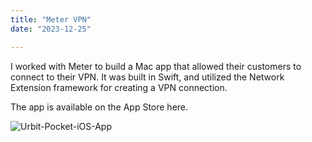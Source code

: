 ```yaml
---
title: "Meter VPN"
date: "2023-12-25"

---
```


I worked with Meter to build a Mac app that allowed their customers to connect to their VPN. It was built in Swift, and utilized the Network Extension framework for creating a VPN connection. 

The app is available on the App Store here.



![Urbit-Pocket-iOS-App](/post_assets/urbit/UrbitPocket.jpg)

